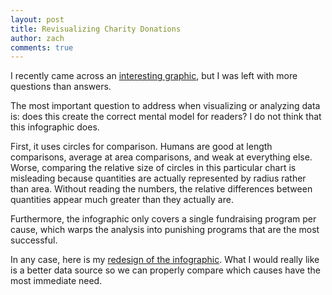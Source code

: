 ```yaml
---
layout: post
title: Revisualizing Charity Donations
author: zach
comments: true
---
```


I recently came across an [interesting graphic](http://cdn3.vox-cdn.com/uploads/chorus_asset/file/663618/Donating.vs.Death-Graph.0.jpg), but I was left with more questions than answers.

The most important question to address when visualizing or analyzing data is: does this create the correct mental model for readers? I do not think that this infographic does.

First, it uses circles for comparison. Humans are good at length comparisons, average at area comparisons, and weak at everything else. Worse, comparing the relative size of circles in this particular chart is misleading because quantities are actually represented by radius rather than area. Without reading the numbers, the relative differences between quantities appear much greater than they actually are.

Furthermore, the infographic only covers a single fundraising program per cause, which warps the analysis into punishing programs that are the most successful.

In any case, here is my [redesign of the infographic](http://i.imgur.com/98qOhrW.png). What I would really like is a better data source so we can properly compare which causes have the most immediate need.
